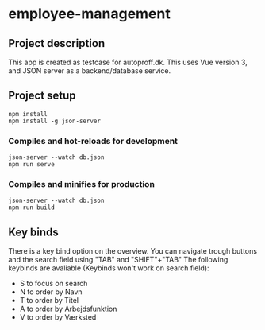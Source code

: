 # employee-management


## Project description
This app is created as testcase for autoproff.dk.
This uses Vue version 3, and JSON server as a backend/database service.
## Project setup
```
npm install
npm install -g json-server
```

### Compiles and hot-reloads for development
```
json-server --watch db.json
npm run serve
```

### Compiles and minifies for production
```
json-server --watch db.json
npm run build
```

## Key binds
There is a key bind option on the overview. You can navigate trough buttons and the search field using "TAB" and "SHIFT"+"TAB"
The following keybinds are avaliable (Keybinds won't work on search field):
* S to focus on search
* N to order by Navn
* T to order by Titel
* A to order by Arbejdsfunktion
* V to order by Værksted
